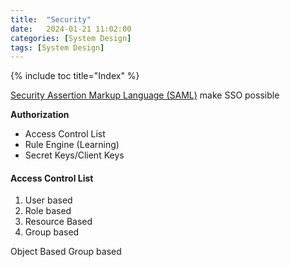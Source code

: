```yaml
---
title:  "Security"
date:   2024-01-21 11:02:00
categories: [System Design]
tags: [System Design]
---
```

{% include toc title="Index" %}



[Security Assertion Markup Language (SAML)](https://www.cloudflare.com/learning/access-management/what-is-saml/#:~:text=Security%20Assertion%20Markup%20Language%2C%20or,that%20authentication%20to%20multiple%20applications)
make SSO possible


**Authorization**
- Access Control List
- Rule Engine (Learning)
- Secret Keys/Client Keys

#### Access Control List

1. User based
2. Role based
3. Resource Based
4. Group based



Object Based
Group based